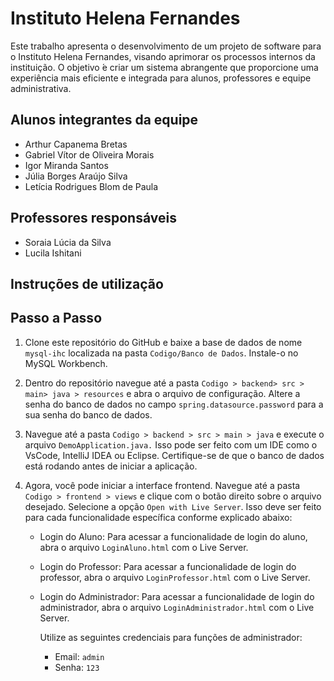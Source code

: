 # Instituto Helena Fernandes

Este trabalho apresenta o desenvolvimento de um projeto de software para o Instituto Helena Fernandes, visando aprimorar os processos internos da instituição. O objetivo  ́e criar um sistema abrangente que proporcione uma experiência mais eficiente e integrada para alunos, professores e equipe administrativa. 

## Alunos integrantes da equipe

* Arthur Capanema Bretas
* Gabriel Vítor de Oliveira Morais
* Igor Miranda Santos
* Júlia Borges Araújo Silva
* Letícia Rodrigues Blom de Paula
  
## Professores responsáveis

* Soraia Lúcia da Silva
* Lucila Ishitani

## Instruções de utilização

## Passo a Passo

1. Clone este repositório do GitHub e baixe a base de dados de nome `mysql-ihc` localizada  na pasta `Codigo/Banco de Dados`. Instale-o no MySQL Workbench.
  
2. Dentro do repositório navegue até a pasta `Codigo > backend> src > main> java > resources` e abra o arquivo de configuração. Altere a senha do banco de dados no campo `spring.datasource.password` para a sua senha do banco de dados.

3. Navegue até a pasta `Codigo > backend > src > main > java` e execute o arquivo `DemoApplication.java.` Isso pode ser feito com um IDE como o VsCode, IntelliJ IDEA ou Eclipse. Certifique-se de que o banco de dados está rodando antes de iniciar a aplicação.

4. Agora, você pode iniciar a interface frontend. Navegue até a pasta `Codigo > frontend > views` e clique com o botão direito sobre o arquivo desejado. Selecione a opção `Open with Live Server`. Isso deve ser feito para cada funcionalidade específica conforme explicado abaixo:

   - Login do Aluno: Para acessar a funcionalidade de login do aluno, abra o arquivo `LoginAluno.html` com o Live Server.
   
   - Login do Professor: Para acessar a funcionalidade de login do professor, abra o arquivo `LoginProfessor.html` com o Live Server.
   
   - Login do Administrador: Para acessar a funcionalidade de login do administrador, abra o arquivo `LoginAdministrador.html` com o Live Server.

       Utilize as seguintes credenciais para funções de administrador:
        - Email: `admin`
        - Senha: `123`
